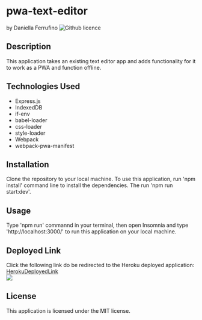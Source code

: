 # pwa-text-editor
by Daniella Ferrufino ![Github licence](http://img.shields.io/badge/license-MIT-yellowgreen.svg)

## Description
This application takes an existing text editor app and adds functionality for it to work as a PWA and function offline.

## Technologies Used
* Express.js
* IndexedDB
* if-env
* babel-loader
* css-loader
* style-loader
* Webpack
* webpack-pwa-manifest

## Installation
Clone the repository to your local machine. To use this application, run 'npm install' command line to install the dependencies. The run 'npm run start:dev'.

## Usage
Type 'npm run' commannd in your terminal, then open Insomnia and type 'http://localhost:3000/' to run this application on your local machine.

## Deployed Link
Click the following link do be redirected to the Heroku deployed application: [HerokuDeployedLink](https://stormy-island-76057.herokuapp.com/)<br>
<img src="/src/images/jate.PNG">

## License
This application is licensed under the MIT license.
